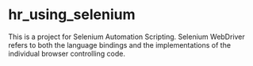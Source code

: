 # hr_using_selenium

This is a project for Selenium Automation Scripting. Selenium WebDriver refers to both the language bindings and the implementations of the individual browser controlling code.
